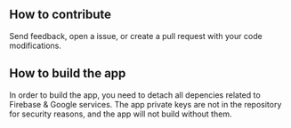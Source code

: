 ## How to contribute
Send feedback, open a issue, or create a pull request with your code modifications.

## How to build the app
In order to build the app, you need to detach all depencies related to Firebase & Google services.
The app private keys are not in the repository for security reasons, and the app will not build without them.
